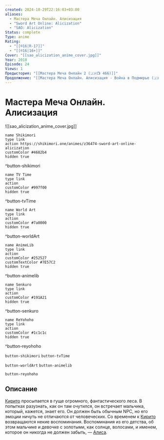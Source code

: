 ```yaml
---
created: 2024-10-29T22:16:03+03:00
aliases:
  - Мастера Меча Онлайн. Алисизация
  - "Sword Art Online: Alicization"
  - "SAO: Alicization"
Status: complete
Type: anime
Rating:
  - "[[®️16|R-17]]"
  - "[[®️16|16+]]"
Cover: "[[sao_alicization_anime_cover.jpg]]"
Year: 2018
Episode: 24
Views: 1
Предыстория: "[[Мастера Меча Онлайн 2 (🇯🇵📺 466)]]"
Продолжение: "[[Мастера Меча Онлайн. Алисизация - Война в Подмирье (🇯🇵📺 469)]]"
---
```


# Мастера Меча Онлайн. Алисизация

![[sao_alicization_anime_cover.jpg]]

```button
name Shikimori
type link
action https://shikimori.one/animes/z36474-sword-art-online-alicization
customColor #4682b4
hidden true
```
^button-shikimori

```button
name TV Time
type link
action 
customColor #997f00
hidden true
```
^button-tvTime

```button
name World Art
type link
action 
customColor #7a0000
hidden true
```
^button-worldArt

```button
name AnimeLib
type link
action 
customColor #252527
customTextColor #7E57C2
hidden true
```
^button-animelib

```button
name Senkuro
type link
action 
customColor #191A21
hidden true
```
^button-senkuro

```button
name ReYohoho
type link
action 
customColor #1c1c1c
hidden true
```
^button-reyohoho



`button-shikimori` `button-tvTime`

`button-worldArt` `button-animelib`

`button-reyohoho`

## Описание

[Кирито](https://shikimori.one/characters/36765-kazuto-kirigaya) просыпается в гуще огромного, фантастического леса. В попытках разузнать, как он там очутился, он встречает мальчика, который, кажется, знает его. Он должен быть обычным NPC, но его эмоции ничуть не отличаются от человеческих. Со временем к [Кирито](https://shikimori.one/characters/36765-kazuto-kirigaya) возвращаются некие воспоминания. Воспоминания из его детства, об этом мальчике и девочке с золотыми, как солнце, волосами, и именем, которое он никогда не должен забыть, — [Алиса](https://shikimori.one/characters/75450-alice-zuberg).
